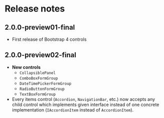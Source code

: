 # Release notes

## 2.0.0-preview01-final
* First release of Bootstrap 4 controls


## 2.0.0-preview02-final
* **New controls**
  * ```CollapsiblePanel```
  * ```ComboBoxFormGroup```
  * ```DateTimePickerFormGroup```
  * ```RadioButtonFormGroup```
  * ```TextBoxFormGroup```
* Every items control (```Accordion```, ```NavigationBar```, etc.) now accepts any child control which implements given interface instead of one concrete implementation (```IAccordionItem``` instead of ```AccordionItem```).
